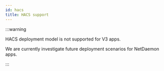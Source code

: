 ```yaml
---
id: hacs
title: HACS support
---
```


:::warning

HACS deployment model is not supported for V3 apps.

We are currently investigate future deployment scenarios
for NetDaemon apps.

:::

